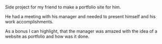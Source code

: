 Side project for my friend to make a portfolio site for him.

He had a meeting with his manager and needed to present himself and his work accomplishments.

As a bonus I can highlight, that the manager was amazed with the idea of a website as portfolio and how was it done.

